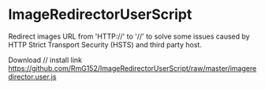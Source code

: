 # ImageRedirectorUserScript

Redirect images URL from 'HTTP://' to '//' to solve some issues caused by HTTP Strict Transport Security (HSTS) and third party host. 

Download // install link
https://github.com/RmG152/ImageRedirectorUserScript/raw/master/imageredirector.user.js
